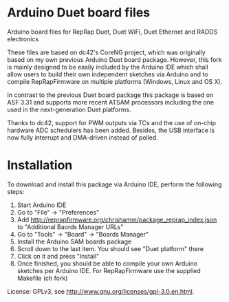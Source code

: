 # Arduino Duet board files
Arduino board files for RepRap Duet, Duet WiFi, Duet Ethernet and RADDS electronics

These files are based on dc42's CoreNG project, which was originally based on my own previous Arduino Duet board package. However, this fork is mainly designed to be easily included by the Arduino IDE which shall allow users to build their own independent sketches via Arduino and to compile RepRapFirmware on multiple platforms (Windows, Linux and OS X).

In contrast to the previous Duet board package this package is based on ASF 3.31 and supports more recent ATSAM processors including the one used in the next-generation Duet platforms.

Thanks to dc42, support for PWM outputs via TCs and the use of on-chip hardware ADC schedulers has been added. Besides, the USB interface is now fully interrupt and DMA-driven instead of polled.

# Installation

To download and install this package via Arduino IDE, perform the following steps:

1. Start Arduino IDE
2. Go to "File" -> "Preferences"
3. Add http://reprapfirmware.org/chrishamm/package_reprap_index.json to "Additional Baords Manager URLs"
4. Go to "Tools" -> "Board" -> "Boards Manager"
5. Install the Arduino SAM boards package
6. Scroll down to the last item. You should see "Duet platform" there
7. Click on it and press "Install"
8. Once finished, you should be able to compile your own Arduino sketches per Arduino IDE. For RepRapFirmware use the supplied Makefile (ch fork)

License: GPLv3, see http://www.gnu.org/licenses/gpl-3.0.en.html.
